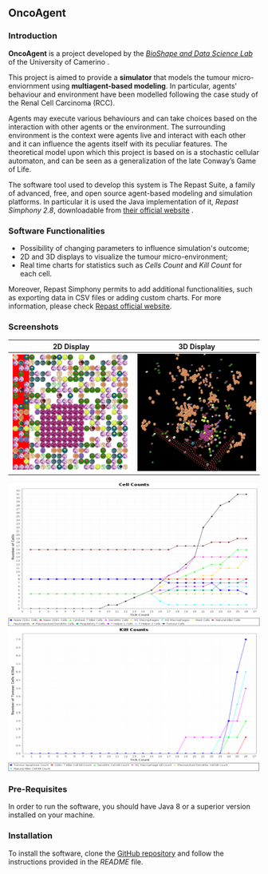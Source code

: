 ## OncoAgent

### Introduction

**OncoAgent** is a project developed by the [*BioShape and Data Science Lab*](http://www.emanuelamerelli.eu/bigdata/doku.php?id=start) of the University of Camerino . 

This project is aimed to provide a **simulator** that models the tumour micro-enviornment using **multiagent-based modeling**. In particular, agents' behaviour and environment have been modelled following the case study of the Renal Cell Carcinoma (RCC).  

Agents may execute various behaviours and can take choices based on the interaction with other agents or the environment. The surrounding environment is the context were agents live and interact with each other and it can influence the agents itself with its peculiar features. The theoretical model upon which this project is based on is a stochastic cellular automaton, and can be seen as a generalization of the late Conway’s Game of Life.

The software tool used to develop this system is The Repast Suite, a family of advanced, free, and open source agent-based modeling and simulation platforms. In particular it is used the Java implementation of it, *Repast Simphony 2.8*, downloadable from [their official website](https://repast.github.io/) .

### Software Functionalities

* Possibility of changing parameters to influence simulation's outcome;
* 2D and 3D displays to visualize the tumour micro-environment;
* Real time charts for statistics such as _Cells Count_ and _Kill Count_ for each cell.

Moreover, Repast Simphony permits to add additional functionalities, such as exporting data in CSV files or adding custom charts. For more information, please check [Repast official website](https://repast.github.io/).

### Screenshots

2D Display             |  3D Display
:-------------------------:|:-------------------------:
![2d](2d.png)  |  ![3d](3d.png)


![cell_count](cell_count.png)
![kill_count](kill_count.png)

### Pre-Requisites

In order to run the software, you should have Java 8 or a superior version installed on your machine.

### Installation

To install the software, clone the [GitHub repository](https://github.com/BioShape-and-Data-Science-Lab/OncoAgent) and follow the instructions provided in the *README* file.
